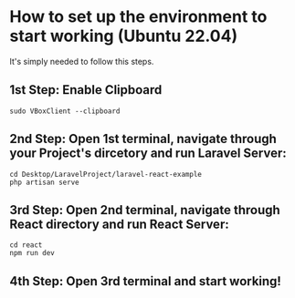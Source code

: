 # How to set up the environment to start working (Ubuntu 22.04)

It's simply needed to follow this steps.

## 1st Step: Enable Clipboard

```
sudo VBoxClient --clipboard
```

## 2nd Step: Open 1st terminal, navigate through your Project's dircetory and run Laravel Server:

```
cd Desktop/LaravelProject/laravel-react-example
php artisan serve
```

## 3rd Step: Open 2nd terminal, navigate through React directory and run React Server:

```
cd react
npm run dev
```

## 4th Step: Open 3rd terminal and start working!
